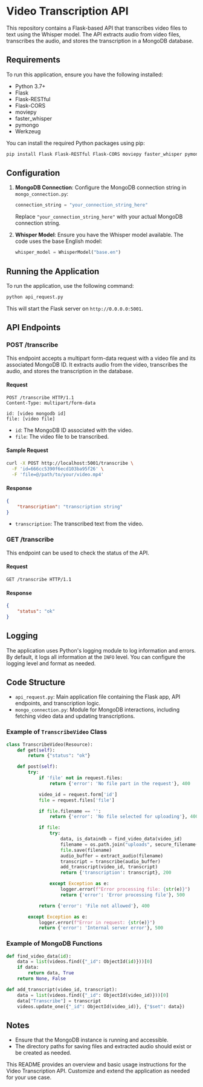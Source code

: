 # Video Transcription API

This repository contains a Flask-based API that transcribes video files to text using the Whisper model. The API extracts audio from video files, transcribes the audio, and stores the transcription in a MongoDB database.

## Requirements

To run this application, ensure you have the following installed:

- Python 3.7+
- Flask
- Flask-RESTful
- Flask-CORS
- moviepy
- faster_whisper
- pymongo
- Werkzeug

You can install the required Python packages using pip:

```bash
pip install Flask Flask-RESTful Flask-CORS moviepy faster_whisper pymongo Werkzeug
```

## Configuration

1. **MongoDB Connection**:
   Configure the MongoDB connection string in `mongo_connection.py`:
   ```python
   connection_string = "your_connection_string_here"
   ```
   Replace `"your_connection_string_here"` with your actual MongoDB connection string.

2. **Whisper Model**:
   Ensure you have the Whisper model available. The code uses the base English model:
   ```python
   whisper_model = WhisperModel("base.en")
   ```

## Running the Application

To run the application, use the following command:

```bash
python api_request.py
```

This will start the Flask server on `http://0.0.0.0:5001`.

## API Endpoints

### POST /transcribe

This endpoint accepts a multipart form-data request with a video file and its associated MongoDB ID. It extracts audio from the video, transcribes the audio, and stores the transcription in the database.

#### Request

```http
POST /transcribe HTTP/1.1
Content-Type: multipart/form-data

id: [video mongodb id]
file: [video file]
```

- `id`: The MongoDB ID associated with the video.
- `file`: The video file to be transcribed.

#### Sample Request

```bash
curl -X POST http://localhost:5001/transcribe \
  -F 'id=666cc5390f6ecd103ba95f26' \
  -F 'file=@/path/to/your/video.mp4'
```

#### Response

```json
{
    "transcription": "transcription string"
}
```

- `transcription`: The transcribed text from the video.

### GET /transcribe

This endpoint can be used to check the status of the API.

#### Request

```http
GET /transcribe HTTP/1.1
```

#### Response

```json
{
    "status": "ok"
}
```

## Logging

The application uses Python's logging module to log information and errors. By default, it logs all information at the `INFO` level. You can configure the logging level and format as needed.

## Code Structure

- `api_request.py`: Main application file containing the Flask app, API endpoints, and transcription logic.
- `mongo_connection.py`: Module for MongoDB interactions, including fetching video data and updating transcriptions.

### Example of `TranscribeVideo` Class

```python
class TranscribeVideo(Resource):
    def get(self):
        return {"status": "ok"}

    def post(self):
        try:
            if 'file' not in request.files:
                return {'error': 'No file part in the request'}, 400

            video_id = request.form['id']
            file = request.files['file']

            if file.filename == '':
                return {'error': 'No file selected for uploading'}, 400

            if file:
                try:
                    data, is_dataindb = find_video_data(video_id)
                    filename = os.path.join("uploads", secure_filename(file.filename))
                    file.save(filename)
                    audio_buffer = extract_audio(filename)
                    transcript = transcribe(audio_buffer)
                    add_transcript(video_id, transcript)
                    return {'transcription': transcript}, 200

                except Exception as e:
                    logger.error(f"Error processing file: {str(e)}")
                    return {'error': 'Error processing file'}, 500

            return {'error': 'File not allowed'}, 400

        except Exception as e:
            logger.error(f"Error in request: {str(e)}")
            return {'error': 'Internal server error'}, 500
```

### Example of MongoDB Functions

```python
def find_video_data(id):
    data = list(videos.find({"_id": ObjectId(id)}))[0]
    if data:
        return data, True
    return None, False

def add_transcript(video_id, transcript):
    data = list(videos.find({"_id": ObjectId(video_id)}))[0]
    data["Transcribe"] = transcript
    videos.update_one({"_id": ObjectId(video_id)}, {"$set": data})
```

## Notes

- Ensure that the MongoDB instance is running and accessible.
- The directory paths for saving files and extracted audio should exist or be created as needed.

This README provides an overview and basic usage instructions for the Video Transcription API. Customize and extend the application as needed for your use case.
